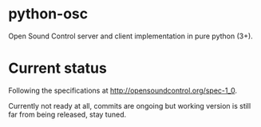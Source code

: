 python-osc
==========

Open Sound Control server and client implementation in pure python (3+).

Current status
==============

Following the specifications at http://opensoundcontrol.org/spec-1_0.

Currently not ready at all, commits are ongoing but working version is
still far from being released, stay tuned.

